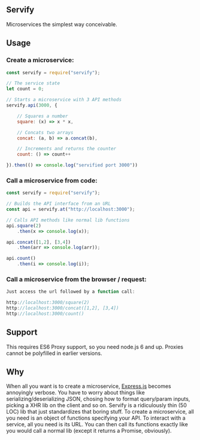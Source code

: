## Servify

Microservices the simplest way conceivable.

## Usage

### Create a microservice:

```javascript
const servify = require("servify");

// The service state
let count = 0;

// Starts a microservice with 3 API methods
servify.api(3000, {

    // Squares a number
    square: (x) => x * x,

    // Concats two arrays
    concat: (a, b) => a.concat(b),

    // Increments and returns the counter
    count: () => count++

}).then(() => console.log("servified port 3000"))
```

### Call a microservice from code:

```javascript
const servify = require("servify");

// Builds the API interface from an URL
const api = servify.at("http://localhost:3000");

// Calls API methods like normal lib functions
api.square(2)
    .then(x => console.log(x));

api.concat([1,2], [3,4])
    .then(arr => console.log(arr));

api.count()
    .then(i => console.log(i));
```

### Call a microservice from the browser / request:

```javascript
Just access the url followed by a function call:

http://localhost:3000/square(2)
http://localhost:3000/concat([1,2], [3,4])
http://localhost:3000/count()
```

## Support

This requires ES6 Proxy support, so you need node.js 6 and up. Proxies cannot be polyfilled in earlier versions.

## Why

When all you want is to create a microservice, [Express.js](http://expressjs.com) becomes annoyingly verbose. You have to worry about things like serializing/deserializing JSON, chosing how to format query/param inputs, picking a XHR lib on the client and so on. Servify is a ridiculously thin (50 LOC) lib that just standardizes that boring stuff. To create a microservice, all you need is an object of functions specifying your API. To interact with a service, all you need is its URL. You can then call its functions exactly like you would call a normal lib (except it returns a Promise, obviously).
